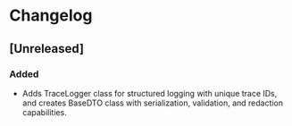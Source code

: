 # Changelog

## [Unreleased]

### Added

- Adds TraceLogger class for structured logging with unique trace IDs, and creates BaseDTO class with serialization, validation, and redaction capabilities.
